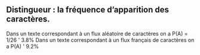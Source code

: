 ## Distingueur : la fréquence d’apparition des caractères.
Dans un texte correspondant à un flux aléatoire de caractères on
a P(A) = 1/26 ' 3.8%
Dans un texte correspondant à un flux français de caractères on a
P(A) ' 9.2%
